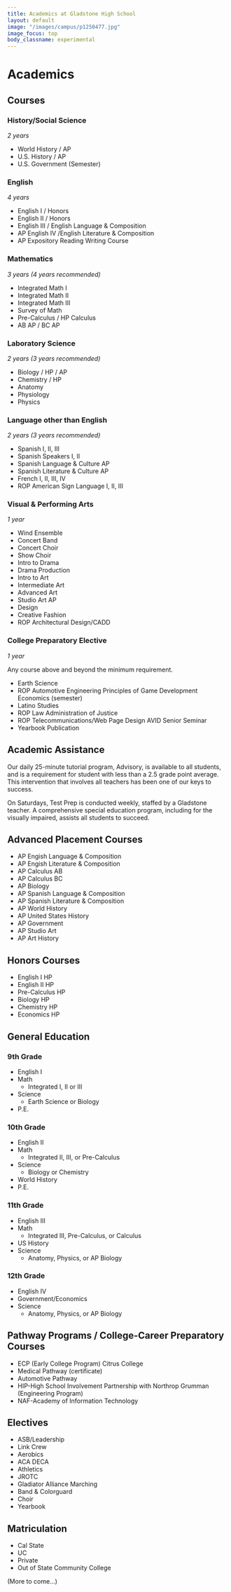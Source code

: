 ```yaml
---
title: Academics at Gladstone High School
layout: default
image: "/images/campus/p1250477.jpg"
image_focus: top
body_classname: experimental
---
```


<style>
.matriculation {
  margin: 1.5em -0.75em -2.25em;
}
@media (min-width: 60em) {
  .matriculation {
    margin: 3em calc(-50vw + 21.5em) -4.5em;
  }
}
</style>

# Academics

## Courses

### History/Social Science

*2 years*

* World History / AP
* U.S. History / AP
* U.S. Government (Semester)

### English

*4 years*

* English I / Honors
* English II / Honors
* English III / English Language & Composition
* AP English IV /English Literature & Composition
* AP Expository Reading Writing Course

### Mathematics

*3 years (4 years recommended)*

* Integrated Math I
* Integrated Math II
* Integrated Math III
* Survey of Math
* Pre-Calculus / HP Calculus
* AB AP / BC AP

### Laboratory Science

*2 years (3 years recommended)*

* Biology / HP / AP
* Chemistry / HP
* Anatomy
* Physiology
* Physics

### Language other than English

*2 years (3 years recommended)*

* Spanish I, II, III
* Spanish Speakers I, II
* Spanish Language & Culture AP
* Spanish Literature & Culture AP
* French I, II, III, IV
* ROP American Sign Language I, II, III

### Visual & Performing Arts

*1 year*

* Wind Ensemble
* Concert Band
* Concert Choir
* Show Choir
* Intro to Drama
* Drama Production
* Intro to Art
* Intermediate Art
* Advanced Art
* Studio Art AP
* Design
* Creative Fashion
* ROP Architectural Design/CADD

### College Preparatory Elective

*1 year*

Any course above and beyond the minimum requirement.

* Earth Science
* ROP Automotive Engineering Principles of Game Development Economics (semester)
* Latino Studies
* ROP Law Administration of Justice
* ROP Telecommunications/Web Page Design AVID Senior Seminar
* Yearbook Publication

## Academic Assistance

Our daily 25-minute tutorial program, Advisory, is available to all students, and is a requirement for student with less than a 2.5 grade point average. This intervention that involves all teachers has been one of our keys to success.

On Saturdays, Test Prep is conducted weekly, staffed by a Gladstone teacher. A comprehensive special education program, including for the visually impaired, assists all students to succeed.

## Advanced Placement Courses

* AP Engish Language & Composition
* AP Engish Literature & Composition
* AP Calculus AB
* AP Calculus BC
* AP Biology
* AP Spanish Language & Composition
* AP Spanish Literature & Composition
* AP World History
* AP United States History
* AP Government
* AP Studio Art
* AP Art History

## Honors Courses

* English I HP
* English II HP
* Pre-Calculus HP
* Biology HP
* Chemistry HP
* Economics HP

## General Education

### 9th Grade
* English I
* Math
  * Integrated I, II or III
* Science
  * Earth Science or Biology
* P.E.

### 10th Grade
* English II
* Math
  * Integrated II, III, or Pre-Calculus
* Science
  * Biology or Chemistry
* World History
* P.E.

### 11th Grade

* English III
* Math
  * Integrated III, Pre-Calculus, or Calculus
* US History
* Science
  * Anatomy, Physics, or AP Biology

### 12th Grade
* English IV
* Government/Economics
* Science
  * Anatomy, Physics, or AP Biology

## Pathway Programs / College-Career Preparatory Courses
* ECP (Early College Program) Citrus College
* Medical Pathway (certificate)
* Automotive Pathway
* HIP-High School Involvement Partnership with Northrop Grumman (Engineering Program)
* NAF-Academy of Information Technology

## Electives
* ASB/Leadership
* Link Crew
* Aerobics
* ACA DECA
* Athletics
* JROTC
* Gladiator Alliance Marching
* Band & Colorguard
* Choir
* Yearbook

## Matriculation
* Cal State
* UC
* Private
* Out of State Community College

(More to come…)

<div class="matriculation">

  <!-- TODO: Turn this into a list with the names of the colleges and universities -->

  <picture>
    <source srcset="/images/colleges-portrait.jpg" media="(max-aspect-ratio: 1/1)" />
    <img src="/images/colleges.jpg" alt="" />
  </picture>

</div>
